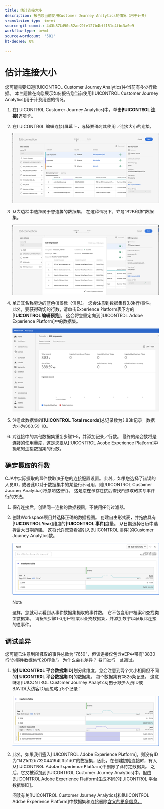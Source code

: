 ```yaml
---
title: 估计连接大小
description: 报告您当前使用Customer Journey Analytics的情况（用于计费）
translation-type: tm+mt
source-git-commit: 443b878d90c52ae29fe127b4b6f151c4fbc3a0e9
workflow-type: tm+mt
source-wordcount: '581'
ht-degree: 0%

---
```



# 估计连接大小

您可能需要知道[!UICONTROL Customer Journey Analytics]中当前有多少行数据。 本主题旨在向您展示如何报告您当前使用[!UICONTROL Customer Journey Analytics]用于计费用途的情况。

1. 在[!UICONTROL Customer Journey Analytics]中，单击&#x200B;**[!UICONTROL 连接]**&#x200B;选项卡。
1. 在[!UICONTROL 编辑连接]屏幕上，选择要确定其使用／连接大小的连接。

   ![编辑连接](assets/edit-connection.png)

1. 从左边栏中选择属于您连接的数据集。 在这种情况下，它是“B2B印象”数据集。

   ![数据集](assets/dataset.png)

1. 单击其名称旁边的蓝色(i)图标（信息）。 您会注意到数据集有3.8k行/事件。 此外，要获得确切的行数，请单击Experience Platform表下方的&#x200B;**[!UICONTROL 编辑预览]**。 这会将您重定向到[!UICONTROL Adobe Experience Platform]中的数据集。

   ![AEP数据集信息](assets/data-size.png)

1. 注意此数据集的&#x200B;**[!UICONTROL Total records]**&#x200B;总记录数为3.83k记录，数据大小为388.59 KB。

1. 对连接中的其他数据集重复步骤1-5，并添加记录／行数。 最终的聚合数将是连接的使用量度，这是您要从[!UICONTROL Adobe Experience Platform]中摄取的连接数据集的行数。

## 确定摄取的行数

CJA中实际摄取的事件数取决于您的连接配置设置。 此外，如果您选择了错误的人员ID，或者此ID对于数据集中的某些行不可用，则[!UICONTROL Customer Journey Analytics]将忽略这些行。 这是您在保存连接后查找所摄取的实际事件行的方法。

1. 保存连接后，创建同一连接的数据视图，不使用任何过滤器。
1. 创建Workspace项目并选择正确的数据视图。 创建自由形式表，并拖放具有&#x200B;**[!UICONTROL Year]**&#x200B;维度的&#x200B;**[!UICONTROL 事件]**&#x200B;度量。 从日期选择日历中选择最大日期范围。 这将允许您查看被引入[!UICONTROL 事件]的Customer Journey Analytics数。

   ![工作区项目](assets/event-number.png)

   >[!NOTE]
   >
   >这样，您就可以看到从事件数据集摄取的事件数。 它不包含用户档案和查找类型数据集。 请按照步骤1-3用户档案和查找数据集，并添加数字以获取此连接的总事件。

## 调试差异

您可能已注意到所摄取的事件总数为“7650”，但该连接仅包含AEP中带有“3830行”的事件数据集“B2B印象”。 为什么会有差异？ 我们进行一些调试。

1. 按&#x200B;**[!UICONTROL 平台数据集ID]**&#x200B;划分此维度，您会注意到两个大小相同但不同的&#x200B;**[!UICONTROL 平台数据集ID]**&#x200B;的数据集。 每个数据集有3825条记录。 这意味着[!UICONTROL Customer Journey Analytics]由于缺少人员ID或BAVID(大访客ID)而忽略了5个记录：

   ![细分](assets/data-size2.png)

1. 此外，如果我们签入[!UICONTROL Adobe Experience Platform]，则没有ID为“5f21c12b732044194bffc1d0”的数据集，因此，在创建初始连接时，有人从[!UICONTROL Adobe Experience Platform]中删除了此特定数据集。 之后，它又被添加到[!UICONTROL Customer Journey Analytics]中，但由[!UICONTROL Adobe Experience Platform]生成不同的[!UICONTROL 平台数据集ID]。

   阅读有关[!UICONTROL Customer Journey Analytics]和[!UICONTROL Adobe Experience Platform]中数据集和连接删除[含义的更多信息。](https://experienceleague.adobe.com/docs/analytics-platform/using/cja-overview/cja-faq.html?lang=en#implications-of-deleting-data-components)